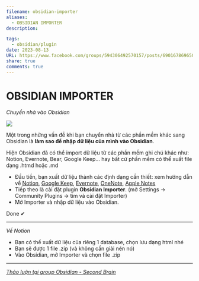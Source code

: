 ```yaml
---
filename: obsidian-importer
aliases:
  - OBSIDIAN IMPORTER
description: 

tags:
  - obsidian/plugin
date: 2023-08-13
URL: https://www.facebook.com/groups/594306492570157/posts/690167869650685
share: true
comments: true
---
```

# OBSIDIAN IMPORTER
*Chuyển nhà vào Obsidian*

![](https://i.imgur.com/KEtBQAQ.png)


Một trong những vấn đề khi bạn chuyển nhà từ các phần mềm khác sang Obsidian là **làm sao để nhập dữ liệu của mình vào Obsidian**.

Hiện Obsidian đã có thể import dữ liệu từ các phần mềm ghi chú khác như: Notion, Evernote, Bear, Google Keep... hay bất cứ phần mềm có thể xuất file dạng .htmd hoặc .md

- Đầu tiền, bạn xuất dữ liệu thành các định dạng cần thiết: xem hướng dẫn về [Notion](https://help.obsidian.md/import/notion), [Google Keep](https://help.obsidian.md/import/google-keep), [Evernote](https://help.obsidian.md/import/evernote), [OneNote](https://help.obsidian.md/import/onenote), [Apple Notes](https://help.obsidian.md/import/apple-notes)
- Tiếp theo là cài đặt plugin **Obsidian Importer**.
(mở Settings → Community Plugins → tìm và cài đặt Importer)
- Mở Importer và nhập dữ liệu vào Obsidian.

Done ✔

---
*Về Notion*

- Bạn có thể xuất dữ liệu của riêng 1 database, chọn lưu dạng html nhé
- Bạn sẽ được 1 file .zip (và không cần giải nén nó)
- Vào Obsidian, mở Importer và chọn file .zip

---

*[Thảo luận tại group Obsidian - Second Brain](https://www.facebook.com/groups/594306492570157/posts/690167869650685)*